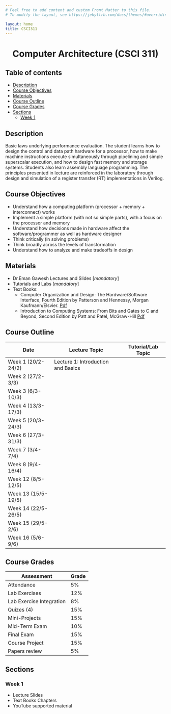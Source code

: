 ```yaml
---
# Feel free to add content and custom Front Matter to this file.
# To modify the layout, see https://jekyllrb.com/docs/themes/#overriding-theme-defaults

layout: home
title: CSCI311
---
```

<h1 align="center"> Computer Architecture (CSCI 311) </h1>

<h2> Table of contents </h2>

- [Description](#description)
- [Course Objectives](#course-objectives)
- [Materials](#materials)
- [Course Outline](#course-outline)
- [Course Grades](#course-grades)
- [Sections](#sections)
  - [Week 1](#week-1)


## Description
Basic laws underlying performance evaluation. The student learns how to design the control and data path hardware for a processor, how to make machine instructions execute simultaneously through pipelining and simple superscalar execution, and how to design fast memory and storage systems. Students also learn assembly language programming. The principles presented in lecture are reinforced in the laboratory through design and simulation of a register transfer (RT) implementations in Verilog.

## Course Objectives
- Understand how a computing platform (processor + memory + interconnect) works
- Implement a simple platform (with not so simple parts), with a focus on the processor and memory
- Understand how decisions made in hardware affect the software/programmer as well as hardware designer
- Think critically (in solving problems)
- Think broadly across the levels of transformation
- Understand how to analyze and make tradeoffs in design

## Materials

- Dr.Eman Gawesh Lectures and Slides [*mandatory*]
- Tutorials and Labs [*mandatory*]
- Text Books:
  - Computer Organization and Design: The Hardware/Software Interface, Fourth Edition by Patterson and Hennessy, Morgan Kaufmann/Elsvier. [Pdf](https://nileuniversity-my.sharepoint.com/:f:/g/personal/m_2110_nu_edu_eg/Er1vQ3Ugr9NFmvLlzXppWNEBq5pfS7phn8Zl4N_GG0SSsw?e=ISsZM6)
  - Introduction to Computing Systems: From Bits and Gates to C and Beyond, Second Edition by Patt and Patel, McGraw-Hill [Pdf](https://nileuniversity-my.sharepoint.com/:f:/g/personal/m_2110_nu_edu_eg/Er1vQ3Ugr9NFmvLlzXppWNEBq5pfS7phn8Zl4N_GG0SSsw?e=ISsZM6)

## Course Outline
| Date                | Lecture Topic | Tutorial/Lab Topic |
|---------------------|---------------|--------------------|
| Week 1 (20/2-24/2)  |Lecture 1: Introduction and Basics|                    |
| Week 2 (27/2-3/3)   |               |                    |
| Week 3 (6/3-10/3)   |               |                    |
| Week 4 (13/3-17/3)  |               |                    |
| Week 5 (20/3-24/3)  |               |                    |
| Week 6 (27/3-31/3)  |               |                    |
| Week 7 (3/4-7/4)    |               |                    |
| Week 8 (9/4-16/4)   |               |                    |
| Week 12 (8/5-12/5)  |               |                    |
| Week 13 (15/5-19/5) |               |                    |
| Week 14 (22/5-26/5) |               |                    |
| Week 15 (29/5-2/6)  |               |                    |
| Week 16 (5/6-9/6)   |               |                    |

## Course Grades

| Assessment               | Grade |
|--------------------------|-------|
| Attendance               | 5%    |
| Lab Exercises            | 12%   |
| Lab Exercise Integration | 8%    |
| Quizes (4)               | 15%   |
| Mini-Projects            | 15%   |
| Mid-Term Exam            | 10%   |
| Final Exam               | 15%   |
| Course Project           | 15%   |
| Papers review            | 5%    |


## Sections

### Week 1
- Lecture Slides
- Text Books Chapters
- YouTube supported material
